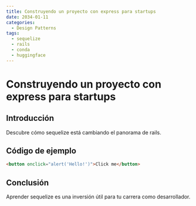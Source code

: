 ```yaml
---
title: Construyendo un proyecto con express para startups
date: 2034-01-11
categories:
  - Design Patterns
tags:
  - sequelize
  - rails
  - conda
  - huggingface
---
```


# Construyendo un proyecto con express para startups

## Introducción

Descubre cómo sequelize está cambiando el panorama de rails.

## Código de ejemplo

```html
<button onclick="alert('Hello!')">Click me</button>
```

## Conclusión

Aprender sequelize es una inversión útil para tu carrera como desarrollador.